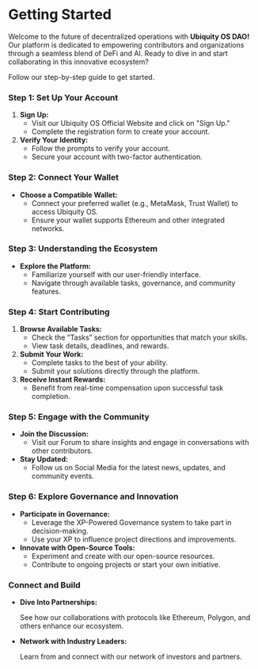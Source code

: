 # Getting Started



Welcome to the future of decentralized operations with **Ubiquity OS DAO!** Our platform is dedicated to empowering contributors and organizations through a seamless blend of DeFi and AI. Ready to dive in and start collaborating in this innovative ecosystem?&#x20;



Follow our step-by-step guide to get started.

### Step 1: Set Up Your Account

1. **Sign Up:**
   * Visit our Ubiquity OS Official Website and click on "Sign Up."
   * Complete the registration form to create your account.
2. **Verify Your Identity:**
   * Follow the prompts to verify your account.
   * Secure your account with two-factor authentication.

### Step 2: Connect Your Wallet

* **Choose a Compatible Wallet:**
  * Connect your preferred wallet (e.g., MetaMask, Trust Wallet) to access Ubiquity OS.
  * Ensure your wallet supports Ethereum and other integrated networks.

### Step 3: Understanding the Ecosystem

* **Explore the Platform:**
  * Familiarize yourself with our user-friendly interface.
  * Navigate through available tasks, governance, and community features.

### Step 4: Start Contributing

1. **Browse Available Tasks:**
   * Check the “Tasks” section for opportunities that match your skills.
   * View task details, deadlines, and rewards.
2. **Submit Your Work:**
   * Complete tasks to the best of your ability.
   * Submit your solutions directly through the platform.
3. **Receive Instant Rewards:**
   * Benefit from real-time compensation upon successful task completion.

### Step 5: Engage with the Community

* **Join the Discussion:**
  * Visit our Forum to share insights and engage in conversations with other contributors.
* **Stay Updated:**
  * Follow us on Social Media for the latest news, updates, and community events.

### Step 6: Explore Governance and Innovation

* **Participate in Governance:**
  * Leverage the XP-Powered Governance system to take part in decision-making.
  * Use your XP to influence project directions and improvements.
* **Innovate with Open-Source Tools:**
  * Experiment and create with our open-source resources.
  * Contribute to ongoing projects or start your own initiative.

### Connect and Build

*   **Dive Into Partnerships:**

    &#x20;  See how our collaborations with protocols like Ethereum, Polygon, and others enhance our ecosystem.
*   **Network with Industry Leaders:**

    &#x20; Learn from and connect with our network of investors and partners.



